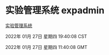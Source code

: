 # 实验管理系统 expadmin
[实验管理系统](http://:56808/expadmin-782313d2-e1b1-4ea7-932e-3a55e6a1a4d0/)

2022年 01月 27日 星期四 19:40:08 CST

2022年 01月 27日 星期四 11:40:08 GMT
